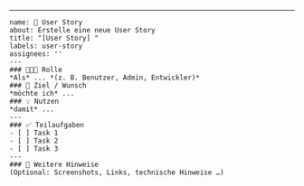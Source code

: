   ---
    name: 🧩 User Story
    about: Erstelle eine neue User Story
    title: "[User Story] "
    labels: user-story
    assignees: ''
    ---
    ### 🧑‍🤝‍🧑 Rolle
    *Als* ... *(z. B. Benutzer, Admin, Entwickler)*
    ### 🎯 Ziel / Wunsch
    *möchte ich* ...
    ### 💡 Nutzen
    *damit* ...
    ---
    ### ✅ Teilaufgaben
    - [ ] Task 1
    - [ ] Task 2
    - [ ] Task 3
    ---
    ### 📎 Weitere Hinweise
    (Optional: Screenshots, Links, technische Hinweise …)
